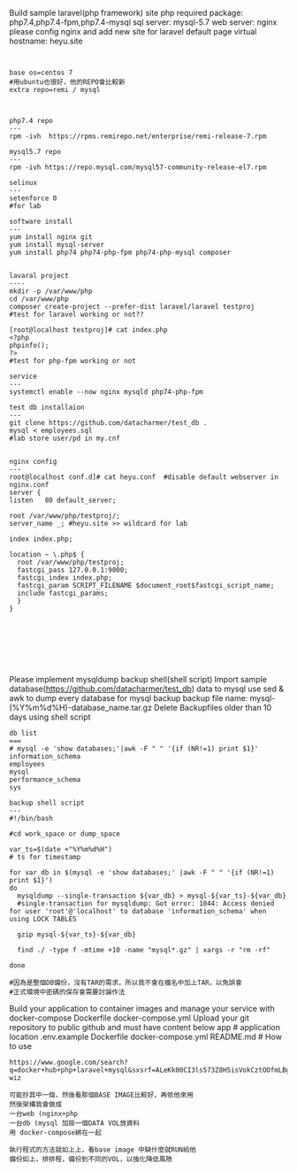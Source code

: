 Build sample laravel(php framework) site
php required package: php7.4,php7.4-fpm,php7.4-mysql
sql server: mysql-5.7
web server: nginx
please config nginx and add new site for laravel default page
virtual hostname: heyu.site

```


base os=centos 7
#用ubuntu也很好，他的REPO會比較新
extra repo=remi / mysql



php7.4 repo
---
rpm -ivh  https://rpms.remirepo.net/enterprise/remi-release-7.rpm

mysql5.7 repo
---
rpm -ivh https://repo.mysql.com/mysql57-community-release-el7.rpm

selinux
---
setenforce 0
#for lab

software install
---
yum install nginx git 
yum install mysql-server
yum install php74 php74-php-fpm php74-php-mysql composer


lavaral project
----
mkdir -p /var/www/php
cd /var/www/php
composer create-project --prefer-dist laravel/laravel testproj
#test for laravel working or not??

[root@localhost testproj]# cat index.php 
<?php
phpinfo();
?>
#test for php-fpm working or not

service
---
systemctl enable --now nginx mysqld php74-php-fpm

test db installaion
---
git clone https://github.com/datacharmer/test_db .
mysql < employees.sql
#lab store user/pd in my.cnf


nginx config
---
root@localhost conf.d]# cat heyu.conf  #disable default webserver in nginx.conf
server {
listen   80 default_server;

root /var/www/php/testproj/;
server_name _; #heyu.site >> wildcard for lab 

index index.php;

location ~ \.php$ {
  root /var/www/php/testproj;
  fastcgi_pass 127.0.0.1:9000;
  fastcgi_index index.php;
  fastcgi_param SCRIPT_FILENAME $document_root$fastcgi_script_name;
  include fastcgi_params;
  }
}








```




Please implement mysqldump backup shell(shell script)
Import sample database(https://github.com/datacharmer/test_db) data to mysql
use sed & awk to dump every database for mysql backup
backup file name: mysql-(%Y%m%d%H)-database_name.tar.gz
Delete Backupfiles older than 10 days using shell script
```
db list
===
# mysql -e 'show databases;'|awk -F " " '{if (NR!=1) print $1}'
information_schema
employees
mysql
performance_schema
sys

backup shell script
---
#!/bin/bash

#cd work_space or dump_space

var_ts=$(date +"%Y%m%d%H")
# ts for timestamp

for var_db in $(mysql -e 'show databases;' |awk -F " " '{if (NR!=1) print $1}') 
do
  mysqldump --single-transaction ${var_db} > mysql-${var_ts}-${var_db}
  #single-transaction for mysqldump: Got error: 1044: Access denied for user 'root'@'localhost' to database 'information_schema' when using LOCK TABLES

  gzip mysql-${var_ts}-${var_db}
 
  find ./ -type f -mtime +10 -name "mysql*.gz" | xargs -r "rm -rf"

done

#因為是整個DB備份，沒有TAR的需求，所以我不會在檔名中加上TAR，以免誤會
#正式環境中密碼的保存會需要討論作法
```





Build your application to container images and manage your service with docker-compose
Dockerfile
docker-compose.yml
Upload your git repository to public github and must have content below
app                   # application location
.env.example
Dockerfile
docker-compose.yml
README.md             # How to use

```
https://www.google.com/search?q=docker+hub+php+laravel+mysql&sxsrf=ALeKk00CI3ls573Z8H5isVokCztOOfmLBg%3A1620899744649&ei=oPecYKL7Jqe1mAWDnrfICw&oq=docker+hub+php+laravel+my&gs_lcp=Cgdnd3Mtd2l6EAMYADIFCCEQoAE6BwgAEEcQsAM6BwgAELADEEM6BQgAEMsBOgQIABBDOgIIADoHCAAQhwIQFDoFCAAQkQI6BggAEBYQHjoICCEQFhAdEB5QngtY3jNgqEBoAXACeACAAacBiAGNB5IBBDEwLjGYAQCgAQGqAQdnd3Mtd2l6yAEKwAEB&sclient=gws-wiz

可能抄其中一個，然後看那個BASE IMAGE比較好，再依他來用
然後架構我會做成
一台web (nginx+php
一台db (mysql 加掛一個DATA VOL放資料
用 docker-compose綁在一起

執行程式的方法就如上上，看base image 中缺什麼就RUN給他
備份如上，排排程，備份到不同的VOL，以強化降低風險

```
